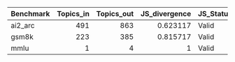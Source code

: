 | Benchmark   |   Topics_in |   Topics_out |   JS_divergence | JS_Status   |   Entropy_in(bits) |   Entropy_out(bits) | Entropy_Status   |
|:------------|------------:|-------------:|----------------:|:------------|-------------------:|--------------------:|:-----------------|
| ai2_arc     |         491 |          863 |        0.623117 | Valid       |              8.721 |               9.369 | Valid            |
| gsm8k       |         223 |          385 |        0.815717 | Valid       |              7.729 |               8.406 | Valid            |
| mmlu        |           1 |            4 |        1        | Valid       |              0     |               2     | Valid            |